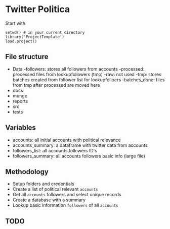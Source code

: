 # Twitter Politica

Start with
```
setwd() # in your current directory
library('ProjectTemplate')
load.project()
```

## File structure
* Data
        -followers: stores all followers from accounts
        -processed: processed files from lookupfollowers (tmp)
        -raw: not used 
        -tmp: stores batches created from follower list for lookupfolloers
        -batches_done: files from tmp after processed are moved here
* docs
* munge
* reports
* src
* tests

## Variables
* accounts: all initial accounts with political relevance
* accounts_summary: a dataframe with twitter data from accounts
* followers_list: all accounts followers ID's
* followers_summary: all accounts followers basic info (large file)

## Methodology
- Setup folders and credentials
- Create a list of political relevant `accounts`
- Get all `accounts` followers and select unique records
- Create a database with a summary
- Lookup basic information `followers` of all `accounts`


## TODO

